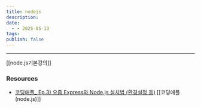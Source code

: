 ```yaml
---
title: nodejs
description: 
date:
  - - 2025-05-13
tags: 
publish: false
---
```



---
[[node.js기본강의]]



### Resources
- [코딩애플_ Ep.3) 요즘 Express와 Node.js 설치법 (환경설정 등)](https://youtu.be/n-Ae22bpNWU?si=eTZyls8awlYrgUXb) [[코딩애플(node.js)]]

